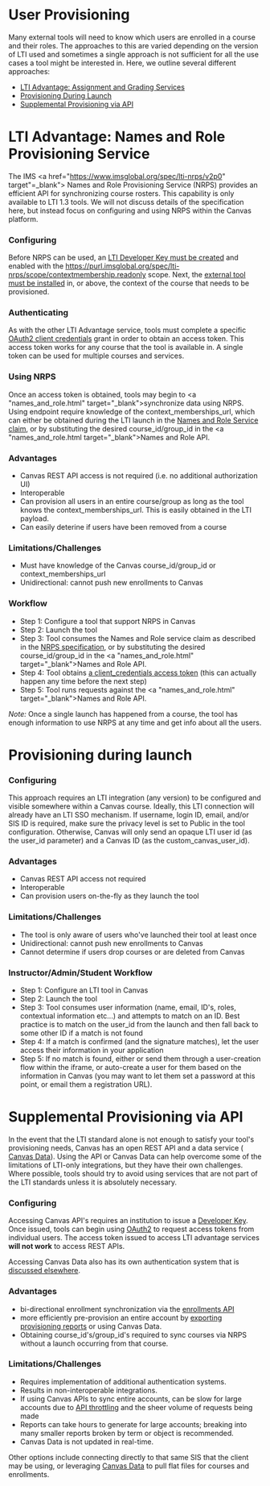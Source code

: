User Provisioning
==============

Many external tools will need to know which users are enrolled in a course and
their roles. The approaches to this are varied depending on the version of LTI
used and sometimes a single approach is not sufficient for all the use cases a
tool might be interested in. Here, we outline several different approaches:

- [LTI Advantage: Assignment and Grading Services](#lti-advantage)
- [Provisioning During Launch](#on-launch)
- [Supplemental Provisioning via API](#supplemental-provisioning)



<a name="lti-advantage"></a>
LTI Advantage: Names and Role Provisioning Service
==============

The IMS <a href="https://www.imsglobal.org/spec/lti-nrps/v2p0" target"=_blank">
Names and Role Provisioning Service (NRPS)</a> provides an efficient API for
synchronizing course rosters. This capability is only available to LTI 1.3 tools.
We will not discuss details of the specification here, but instead focus on
configuring and using NRPS within the Canvas platform.

### Configuring

Before NRPS can be used, an <a href="https://community.canvaslms.com/t5/Admin-Guide/How-do-I-configure-an-LTI-key-for-an-account/ta-p/140"
target="_blank">LTI Developer Key must be created</a> and enabled with the
https://purl.imsglobal.org/spec/lti-nrps/scope/contextmembership.readonly scope.
Next, the <a href="https://community.canvaslms.com/t5/Admin-Guide/How-do-I-configure-an-external-app-for-an-account-using-a-client/ta-p/202"
target="_blank">external tool must be installed</a> in, or above, the context
of the course that needs to be provisioned.

### Authenticating

As with the other LTI Advantage service, tools must complete a specific <a
href="file.oauth.html#accessing-lti-advantage-services"
target="_blank"> OAuth2 client credentials</a> grant in order to obtain an access
token. This access token works for any course that the tool is available in. A
single token can be used for multiple courses and services.

### Using NRPS

Once an access token is obtained, tools may begin to
<a "names_and_role.html" target="_blank">synchronize data using NRPS</a>. Using endpoint
require knowledge of the context_memberships_url, which can either be obtained
during the LTI launch in the <a href=https://www.imsglobal.org/spec/lti-nrps/v2p0#lti-1-3-integration
target="_blank">Names and Role Service claim</a>, or by substituting the desired
course_id/group_id in the <a "names_and_role.html target="_blank">Names
 and Role API</a>.

### Advantages
- Canvas REST API access is not required (i.e. no additional authorization UI)
- Interoperable
- Can provision all users in an entire course/group as long as the tool knows the
context_memberships_url. This is easily obtained in the LTI payload.
- Can easily deterine if users have been removed from a course

### Limitations/Challenges
- Must have knowledge of the Canvas course_id/group_id or context_memberships_url
- Unidirectional: cannot push new enrollments to Canvas

### Workflow
- Step 1: Configure a tool that support NRPS in Canvas
- Step 2: Launch the tool
- Step 3: Tool consumes the Names and Role service claim as described in the
<a href="https://www.imsglobal.org/spec/lti-nrps/v2p0#lti-1-3-integration"
target="blank">NRPS specification</a>, or by substituting the desired
course_id/group_id in the <a "names_and_role.html" target="_blank">Names and Role API</a>.
- Step 4: Tool obtains <a
href="file.oauth.html#accessing-lti-advantage-services" target="_blank">
a client_credentials access token</a> (this can actually
happen any time before the next step)
- Step 5: Tool runs requests against the <a "names_and_role.html" target="_blank">Names
 and Role API</a>.

*Note:* Once a single launch has happened from a course, the tool has enough
information to use NRPS at any time and get info about all the users.

<a name="on-launch"></a>
Provisioning during launch
==============

### Configuring
This approach requires an LTI integration (any version) to be configured and
visible somewhere within a Canvas course. Ideally, this LTI connection will
already have an LTI SSO mechanism. If username, login ID, email, and/or SIS ID
is required, make sure the privacy level is set to Public in the tool
configuration. Otherwise, Canvas will only send an opaque LTI user id
(as the user_id parameter) and a Canvas ID (as the custom_canvas_user_id).

### Advantages
- Canvas REST API access not required
- Interoperable
- Can provision users on-the-fly as they launch the tool

### Limitations/Challenges
- The tool is only aware of users who've launched their tool at least once
- Unidirectional: cannot push new enrollments to Canvas
- Cannot determine if users drop courses or are deleted from Canvas

### Instructor/Admin/Student Workflow
- Step 1: Configure an LTI tool in Canvas
- Step 2: Launch the tool
- Step 3: Tool consumes user information (name, email, ID's, roles, contextual
information etc...) and attempts to match on an ID. Best practice is to match
on the user_id from the launch and then fall back to some other ID if a match is
 not found
- Step 4: If a match is confirmed (and the signature matches), let the user access
 their information in your application
- Step 5: If no match is found, either or send them through a user-creation flow
within the iframe, or auto-create a user for them based on the information in
Canvas (you may want to let them set a password at this point, or email them a
registration URL).

<a name="supplemental-provisioning"></a>
Supplemental Provisioning via API
==============

In the event that the LTI standard alone is not enough to satisfy your tool's
provisioning needs, Canvas has an open REST API and a data service (<a
href="https://community.canvaslms.com/t5/Admin-Guide/What-is-Canvas-Data-Services/ta-p/142" target="blank">
Canvas Data</a>). Using the API or Canvas Data can help overcome some of the
limitations of LTI-only integrations, but they have their own challenges. Where
possible, tools should try to avoid using services that are not part of the LTI
standards unless it is absolutely necessary.

### Configuring
Accessing Canvas API's requires an institution to issue a
<a href="file.developer_keys.html"
target="_blank">Developer Key</a>. Once issued, tools can begin using
<a href="file.oauth.html#accessing-canvas-api"
target="_blank">OAuth2</a> to request access tokens from individual users. The
access token issued to access LTI advantage services **will not work** to access
REST APIs.

Accessing Canvas Data also has its own authentication system that is
<a href="https://community.canvaslms.com/t5/Admin-Guide/What-is-Canvas-Data-Services/ta-p/142"
target="blank">discussed elsewhere</a>.

### Advantages
- bi-directional enrollment synchronization via the <a
href="enrollments.html" target="blank">enrollments API</a>
- more efficiently pre-provision an entire account by <a
href="account_reports.html" target="_blank">
exporting provisioning reports</a> or using Canvas Data.
- Obtaining course_id's/group_id's required to sync courses via NRPS without a
launch occurring from that course.

### Limitations/Challenges
- Requires implementation of additional authentication systems.
- Results in non-interoperable integrations.
- If using Canvas APIs to sync entire accounts, can be slow for large accounts
due to <a href="file.throttling.html"
target="_blank">API throttling</a> and the sheer volume of requests being made
- Reports can take hours to generate for large accounts; breaking into many
smaller reports broken by term or object is recommended.
- Canvas Data is not updated in real-time.


Other options include connecting directly to that same SIS that the client may
be using, or leveraging <a
href="https://community.canvaslms.com/t5/Admin-Guide/What-is-Canvas-Data-Services/ta-p/142" target="_blank">
Canvas Data</a> to pull flat files for courses and enrollments.
